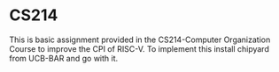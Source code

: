 # CS214
This is basic assignment provided in the CS214-Computer Organization Course to improve the CPI of RISC-V. To implement this install chipyard from UCB-BAR and go with it.
